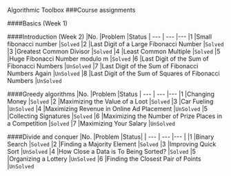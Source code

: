 Algorithmic Toolbox
###Course assignments

####Basics (Week 1)

####Introduction (Week 2)
|No.	|Problem	|Status
| --- | --- |--- 
|1	|Small fibonacci number	|``Solved``
|2	|Last Digit of a Large Fibonacci Number	|``Solved``
|3	|Greatest Common Divisor	|`Solved`
|4	|Least Common Multiple	|`Solved`
|5	|Huge Fibonacci Number modulo m	|`Solved`
|6	|Last Digit of the Sum of Fibonacci Numbers	|`UnSolved`
|7	|Last Digit of the Sum of Fibonacci Numbers Again	|`UnSolved`
|8	|Last Digit of the Sum of Squares of Fibonacci Numbers	|`UnSolved`

####Greedy algorithms
|No.	|Problem	|Status
| --- | --- |--- 
|1	|Changing Money	|`Solved`
|2	|Maximizing the Value of a Loot	|`Solved`
|3	|Car Fueling	|`UnSolved`
|4	|Maximizing Revenue in Online Ad Placement	|`UnSolved`
|5	|Collecting Signatures	|`Solved`
|6	|Maximizing the Number of Prize Places in a Competition	|`Solved`
|7	|Maximizing Your Salary	|`UnSolved`

####Divide and conquer
|No.	|Problem	|Status|
| --- | --- |--- |
|1	|Binary Search	|`Solved`
|2	|Finding a Majority Element	|`Solved`
|3	|Improving Quick Sort	|`UnSolved`
|4	|How Close a Data is To Being Sorted?	|`Solved`
|5	|Organizing a Lottery	|`UnSolved`
|6	|Finding the Closest Pair of Points	|`UnSolved`